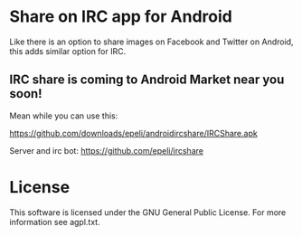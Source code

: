 # Share on IRC app for Android

Like there is an option to share images on Facebook and Twitter on Android,
this adds similar option for IRC.

## IRC share is coming to Android Market near you soon!

Mean while you can use this:

https://github.com/downloads/epeli/androidircshare/IRCShare.apk

Server and irc bot: https://github.com/epeli/ircshare


# License

This software is licensed under the GNU General Public License.  For more
information see agpl.txt.

